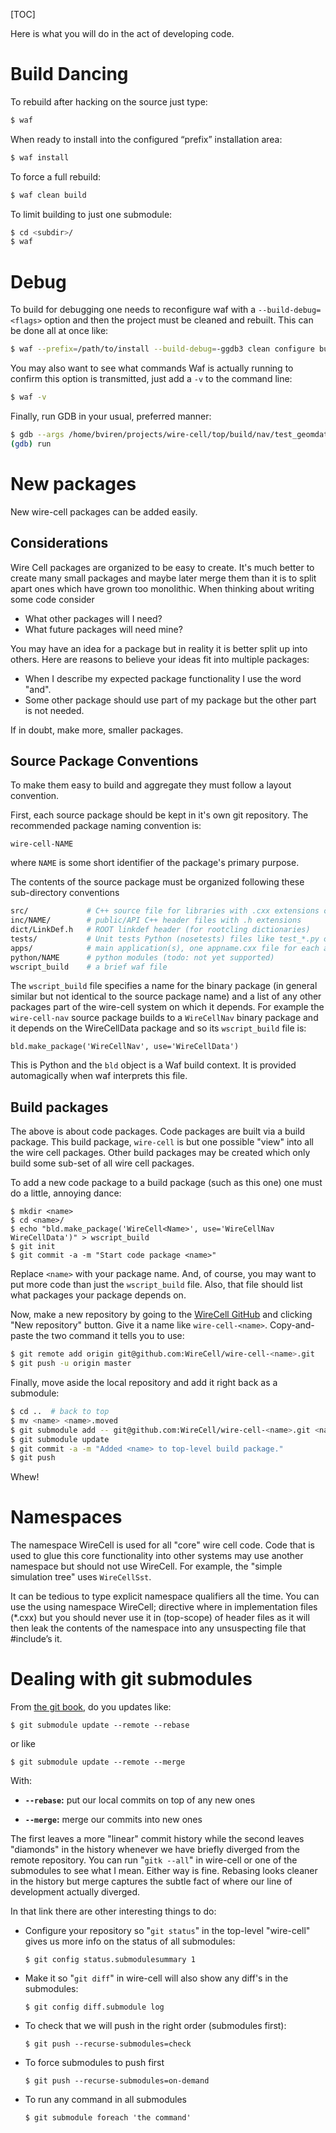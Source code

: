 [TOC]

Here is what you will do in the act of developing code.

# Build Dancing

To rebuild after hacking on the source just type:

```bash
$ waf
```

When ready to install into the configured “prefix” installation area:

```bash
$ waf install
```

To force a full rebuild:

```bash
$ waf clean build
```

To limit building to just one submodule:

```bash
$ cd <subdir>/
$ waf
```

# Debug

To build for debugging one needs to reconfigure waf with a `--build-debug=<flags>` option and then the project must be cleaned and rebuilt. This can be done all at once like:

```bash
$ waf --prefix=/path/to/install --build-debug=-ggdb3 clean configure build install
```

You may also want to see what commands Waf is actually running to confirm this option is transmitted, just add a `-v` to the command line:

```bash
$ waf -v
```

Finally, run GDB in your usual, preferred manner:

```bash
$ gdb --args /home/bviren/projects/wire-cell/top/build/nav/test_geomdatasource
(gdb) run
```

# New packages

New wire-cell packages can be added easily.

## Considerations

Wire Cell packages are organized to be easy to create. It's much better to create many small packages and maybe later merge them than it is to split apart ones which have grown too monolithic. When thinking about writing some code consider

* What other packages will I need?
* What future packages will need mine?

You may have an idea for a package but in reality it is better split up into others. Here are reasons to believe your ideas fit into multiple packages:

* When I describe my expected package functionality I use the word "and".
* Some other package should use part of my package but the other part is not needed.

If in doubt, make more, smaller packages.

## Source Package Conventions

To make them easy to build and aggregate they must follow a layout convention.

First, each source package should be kept in it's own git repository. The recommended package naming convention is:

```
wire-cell-NAME
```
where `NAME` is some short identifier of the package's primary purpose.

The contents of the source package must be organized following these sub-directory conventions

```bash
src/             # C++ source file for libraries with .cxx extensions or private headers
inc/NAME/        # public/API C++ header files with .h extensions
dict/LinkDef.h   # ROOT linkdef header (for rootcling dictionaries)
tests/           # Unit tests Python (nosetests) files like test_*.py or main C++ programs named like test_*.cxx.
apps/            # main application(s), one appname.cxx file for each app named appname (todo: not yet supported)
python/NAME      # python modules (todo: not yet supported)
wscript_build    # a brief waf file
```
The `wscript_build` file specifies a name for the binary package (in general similar but not identical to the source package name) and a list of any other packages part of the wire-cell system on which it depends. For example the `wire-cell-nav` source package builds to a `WireCellNav` binary package and it depends on the WireCellData package and so its `wscript_build` file is:
```
bld.make_package('WireCellNav', use='WireCellData')
```
This is Python and the `bld` object is a Waf build context. It is provided automagically when waf interprets this file.

## Build packages

The above is about code packages. Code packages are built via a build package. This build package, `wire-cell` is but one possible "view" into all the wire cell packages. Other build packages may be created which only build some sub-set of all wire cell packages.

To add a new code package to a build package (such as this one) one must do a little, annoying dance:
```
$ mkdir <name>
$ cd <name>/
$ echo "bld.make_package('WireCell<Name>', use='WireCellNav WireCellData')" > wscript_build
$ git init
$ git commit -a -m "Start code package <name>"
```

Replace `<name>` with your package name. And, of course, you may want to put more code than just the `wscript_build` file. Also, that file should list what packages your package depends on.

Now, make a new repository by going to the [WireCell GitHub](https://github.com/WireCell) and clicking "New repository" button. Give it a name like `wire-cell-<name>`. Copy-and-paste the two command it tells you to use:

```bash
$ git remote add origin git@github.com:WireCell/wire-cell-<name>.git
$ git push -u origin master
```
Finally, move aside the local repository and add it right back as a submodule:

```bash
$ cd ..  # back to top
$ mv <name> <name>.moved
$ git submodule add -- git@github.com:WireCell/wire-cell-<name>.git <name>
$ git submodule update
$ git commit -a -m "Added <name> to top-level build package."
$ git push
```
Whew!

# Namespaces

The namespace WireCell is used for all "core" wire cell code. Code that is used to glue this core functionality into other systems may use another namespace but should not use WireCell. For example, the "simple simulation tree" uses `WireCellSst`.

It can be tedious to type explicit namespace qualifiers all the time. You can use the using namespace WireCell; directive where in implementation files (*.cxx) but you should never use it in (top-scope) of header files as it will then leak the contents of the namespace into any unsuspecting file that #include’s it.


# Dealing with git submodules

From [the git book](http://git-scm.com/book/en/v2/Git-Tools-Submodules#Working-on-a-Project-with-Submodules), do you updates like:

    $ git submodule update --remote --rebase

or like

    $ git submodule update --remote --merge

With:

-   **`--rebase`:** put our local commits on top of any new ones

-   **`--merge`:** merge our commits into new ones

The first leaves a more "linear" commit history while the second leaves
"diamonds" in the history whenever we have briefly diverged from the
remote repository.  You can run "`gitk --all`" in wire-cell or one of the
submodules to see what I mean.  Either way is fine.  Rebasing looks
cleaner in the history but merge captures the subtle fact of where our
line of development actually diverged.

In that link there are other interesting things to do:

-   Configure your repository so "`git status`" in the top-level "wire-cell" gives us more info on the status of all submodules:

    `$ git config status.submodulesummary 1`

-   Make it so "`git diff`" in wire-cell will also show any diff's in the submodules:

    `$ git config diff.submodule log`

-   To check that we will push in the right order (submodules first):

    `$ git push --recurse-submodules=check`

-   To force submodules to push first

    `$ git push --recurse-submodules=on-demand`

-   To run any command in all submodules

    `$ git submodule foreach 'the command'`

